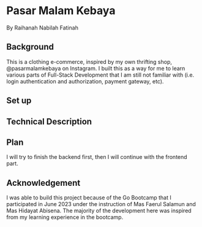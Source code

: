 # Pasar Malam Kebaya
By Raihanah Nabilah Fatinah

## Background

This is a clothing e-commerce, inspired by my own thrifting shop, @pasarmalamkebaya on Instagram. I built this as a way for me to learn various parts of Full-Stack Development that I am still not familiar with (i.e. login authentication and authorization, payment gateway, etc).

## Set up


## Technical Description

## Plan
I will try to finish the backend first, then I will continue with the frontend part. 

## Acknowledgement

I was able to build this project because of the Go Bootcamp that I participated in June 2023 under the instruction of Mas Faerul Salamun and Mas Hidayat Abisena. The majority of the development here was inspired from my learning experience in the bootcamp. 